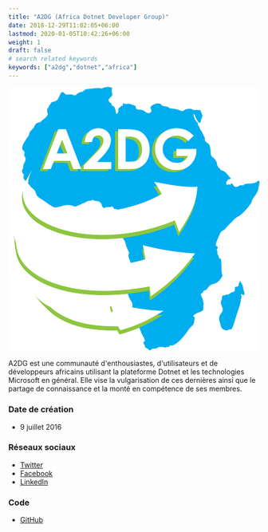 ```yaml
---
title: "A2DG (Africa Dotnet Developer Group)"
date: 2018-12-29T11:02:05+06:00
lastmod: 2020-01-05T10:42:26+06:00
weight: 1
draft: false
# search related keywords
keywords: ["a2dg","dotnet","africa"]
---
```


![Logo](logo.png "logo")

A2DG est une communauté d'enthousiastes, d'utilisateurs et de développeurs africains utilisant la plateforme Dotnet et les technologies Microsoft en général. Elle vise la vulgarisation de ces dernières ainsi que le partage de connaissance et la monté en compétence de ses membres.

### Date de création

- 9 juillet 2016

### Réseaux sociaux

- [Twitter](https://twitter.com/A2DG16)
- [Facebook](https://www.facebook.com/AfricaDotnetDevelopersGroup/)
- [LinkedIn](https://www.linkedin.com/in/a2dg-africa-dotnet-developers-group-b098ab134/)

### Code

- [GitHub](https://github.com/A2DG-SENEGAL)